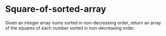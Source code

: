 # Square-of-sorted-array

Given an integer array nums sorted in non-decreasing order, return an array of the squares of each number sorted in non-decreasing order.
